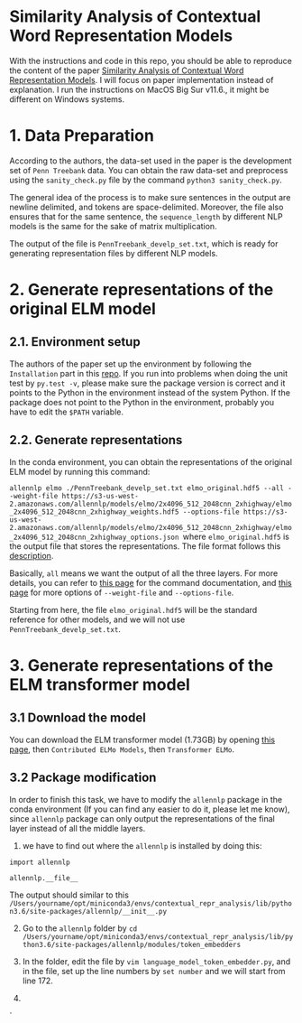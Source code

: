 # Similarity Analysis of Contextual Word Representation Models
With the instructions and code in this repo, you should be able to reproduce the content of the paper [Similarity Analysis of Contextual Word Representation Models](https://arxiv.org/pdf/2005.01172.pdf). I will focus on paper implementation instead of explanation. I run the instructions on MacOS Big Sur v11.6., it might be different on Windows systems.

# 1. Data Preparation
According to the authors, the data-set used in the paper is the development set of `Penn Treebank` data. You can obtain the raw data-set and preprocess using the `sanity_check.py` file by the command `python3 sanity_check.py`.

The general idea of the process is to make sure sentences in the output are newline delimited, and tokens are space-delimited. Moreover, the file also ensures that for the same sentence, the `sequence_length` by different NLP models is the same for the sake of matrix multiplication.

The output of the file is `PennTreebank_develp_set.txt`, which is ready for generating representation files by different NLP models.

# 2. Generate representations of the original ELM model
## 2.1. Environment setup
The authors of the paper set up the environment by following the `Installation` part in this [repo](https://github.com/nelson-liu/contextual-repr-analysis). If you run into problems when doing the unit test by `py.test -v`, please make sure the package version is correct and it points to the Python in the environment instead of the system Python. If the package does not point to the Python in the environment, probably you have to edit the `$PATH` variable.

## 2.2. Generate representations

In the conda environment, you can obtain the representations of the original ELM model by running this command:

`allennlp elmo ./PennTreebank_develp_set.txt elmo_original.hdf5 --all --weight-file https://s3-us-west-2.amazonaws.com/allennlp/models/elmo/2x4096_512_2048cnn_2xhighway/elmo_2x4096_512_2048cnn_2xhighway_weights.hdf5 --options-file https://s3-us-west-2.amazonaws.com/allennlp/models/elmo/2x4096_512_2048cnn_2xhighway/elmo_2x4096_512_2048cnn_2xhighway_options.json
`where `elmo_original.hdf5` is the output file that stores the representations. The file format follows this [description](https://github.com/nelson-liu/contextual-repr-analysis#step-1-precomputing-the-word-representations).

Basically, `all` means we want the output of all the three layers. For more details, you can refer to [this page](http://docs.allennlp.org/v0.9.0/api/allennlp.commands.elmo.html) for the command documentation, and [this page](https://allennlp.org/elmo) for more options of `--weight-file` and `--options-file`.

Starting from here, the file `elmo_original.hdf5` will be the standard reference for other models, and we will not use `PennTreebank_develp_set.txt`.

# 3. Generate representations of the ELM transformer model

## 3.1 Download the model
You can download the ELM transformer model (1.73GB) by opening [this page](https://allennlp.org/elmo), then `Contributed ELMo Models`, then `Transformer ELMo`.

## 3.2 Package modification

In order to finish this task, we have to modify the `allennlp` package in the conda environment (If you can find any easier to do it, please let me know), since `allennlp` package can only output the representations of the final layer instead of all the middle layers.

1. we have to find out where the `allennlp` is installed by doing this:

```
import allennlp

allennlp.__file__
```

The output should similar to this
`/Users/yourname/opt/miniconda3/envs/contextual_repr_analysis/lib/python3.6/site-packages/allennlp/__init__.py`

2. Go to the `allennlp` folder by `cd /Users/yourname/opt/miniconda3/envs/contextual_repr_analysis/lib/python3.6/site-packages/allennlp/modules/token_embedders`

3. In the folder, edit the file by `vim language_model_token_embedder.py`, and in the file, set up the line numbers by `set number` and we will start from line 172.

4. 
`
